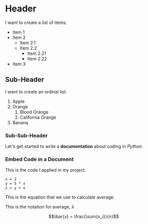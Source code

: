 # Header

I want to create a list of items.

- Item 1
- Item 2
  - Item 2.1
  - Item 2.2
      - Item 2.21
      - Item 2.22
- Item 3

## Sub-Header

I want to create an ordinal list.

1. Apple
2. Orange
     1. Blood Orange
     2. California Orange
3. Banana

### Sub-Sub-Header

Let's get started to write a **documentation** about coding in *Python*.

### Embed Code in a Document

This is the code I applied in my project. 

``` {python}
x = 2
y = 5 * x
z = y + x
```

This is the equation that we use to calculate average. 

This is the notation for average, $\bar{x}$

$$\bar{x} = \frac{\sum{x_i}}{n}$$











